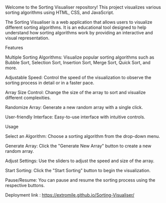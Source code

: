 Welcome to the Sorting Visualiser repository! This project visualizes various sorting algorithms using HTML, CSS, and JavaScript.

The Sorting Visualiser is a web application that allows users to visualize different sorting algorithms. It is an educational tool designed to help understand how sorting algorithms work by providing an interactive and visual representation.


Features

Multiple Sorting Algorithms: Visualize popular sorting algorithms such as Bubble Sort, Selection Sort, Insertion Sort, Merge Sort, Quick Sort, and more.

Adjustable Speed: Control the speed of the visualization to observe the sorting process in detail or in a faster pace.

Array Size Control: Change the size of the array to sort and visualize different complexities.

Randomize Array: Generate a new random array with a single click.

User-friendly Interface: Easy-to-use interface with intuitive controls.


Usage

Select an Algorithm: Choose a sorting algorithm from the drop-down menu.

Generate Array: Click the "Generate New Array" button to create a new random array.

Adjust Settings: Use the sliders to adjust the speed and size of the array.

Start Sorting: Click the "Start Sorting" button to begin the visualization.

Pause/Resume: You can pause and resume the sorting process using the respective buttons.

Deployment link : https://extromile.github.io/Sorting-Visualiser/

